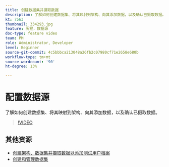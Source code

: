 ```yaml
---
title: 创建数据集并摄取数据
description: 了解如何创建数据集、将其映射到架构、向其添加数据，以及确认已摄取数据。
kt: 7563
thumbnail: 334293.jpg
feature: 历程，数据源
doc-type: feature video
team: PM
role: Administrator, Developer
level: Beginner
source-git-commit: 4c5bbbca213048a26fb2c07980cf71e2658e680b
workflow-type: tm+mt
source-wordcount: '90'
ht-degree: 13%

---
```



# 配置数据源

了解如何创建数据集、将其映射到架构、向其添加数据，以及确认已摄取数据。

>[!VIDEO](https://video.tv.adobe.com/v/334293?quality=12)

## 其他资源

* [创建架构、数据集并摄取数据以添加测试用户档案](https://experienceleague.adobe.com/docs/journey-optimizer/using/orchestrate-journeys/about-journeys/creating-test-profiles.html)
* [创建和管理数据集](https://experienceleague.adobe.com/docs/experience-platform/catalog/datasets/user-guide.html?lang=zh-Hans)
